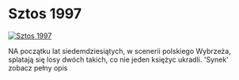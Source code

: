 Sztos 1997 
=============
[![Sztos 1997 ](http://vidos.pl/images/player.gif)](http://vidos.pl/sztos-1997)

 NA początku lat siedemdziesiątych, w scenerii polskiego Wybrzeża, splatają się losy dwóch takich, co nie jeden księżyc ukradli. 'Synek' zobacz pełny opis
